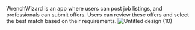 WrenchWizard is an app where users can post job listings, and professionals can submit offers. Users can review these offers and select the best match based on their requirements.
![Untitled design (10)](https://github.com/stackmak21/WrenchWizard/assets/134173510/60e9a231-771c-4b62-90b6-ca2f29b48cec)
